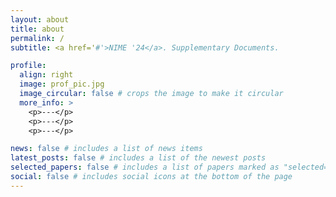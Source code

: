 ```yaml
---
layout: about
title: about
permalink: /
subtitle: <a href='#'>NIME '24</a>. Supplementary Documents.

profile:
  align: right
  image: prof_pic.jpg
  image_circular: false # crops the image to make it circular
  more_info: >
    <p>---</p>
    <p>---</p>
    <p>---</p>

news: false # includes a list of news items
latest_posts: false # includes a list of the newest posts
selected_papers: false # includes a list of papers marked as "selected={true}"
social: false # includes social icons at the bottom of the page
---
```



